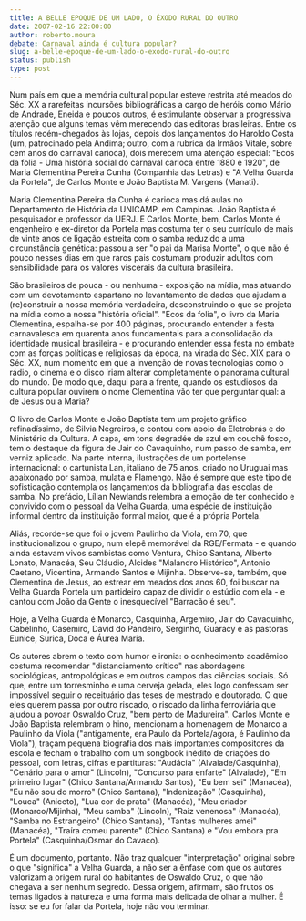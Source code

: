 ```yaml
---
title: A BELLE EPOQUE DE UM LADO, O ÊXODO RURAL DO OUTRO
date: 2007-02-16 22:00:00
author: roberto.moura
debate: Carnaval ainda é cultura popular?
slug: a-belle-epoque-de-um-lado-o-exodo-rural-do-outro
status: publish 
type: post
---
```


Num país em que a memória cultural popular esteve restrita até meados do Séc. XX a rarefeitas incursões bibliográficas a cargo de heróis como Mário de Andrade, Eneida e poucos outros, é estimulante observar a progressiva atenção que alguns temas vêm merecendo das editoras brasileiras. Entre os títulos recém-chegados às lojas, depois dos lançamentos do Haroldo Costa (um, patrocinado pela Andima; outro, com a rubrica da Irmãos Vitale, sobre cem anos do carnaval carioca), dois merecem uma atenção especial: "Ecos da folia - Uma história social do carnaval carioca entre 1880 e 1920", de Maria Clementina Pereira Cunha (Companhia das Letras) e "A Velha Guarda da Portela", de Carlos Monte e João Baptista M. Vargens (Manati).


Maria Clementina Pereira da Cunha é carioca mas dá aulas no Departamento de História da UNICAMP, em Campinas. João Baptista é pesquisador e professor da UERJ. E Carlos Monte, bem, Carlos Monte é engenheiro e ex-diretor da Portela mas costuma ter o seu currículo de mais de vinte anos de ligação estreita com o samba reduzido a uma circunstância genética: passou a ser "o pai da Marisa Monte", o que não é pouco nesses dias em que raros pais costumam produzir adultos com sensibilidade para os valores viscerais da cultura brasileira.


São brasileiros de pouca - ou nenhuma - exposição na mídia, mas atuando com um devotamento espartano no levantamento de dados que ajudam a (re)construir a nossa memória verdadeira, desconstruindo o que se projeta na mídia como a nossa "história oficial". "Ecos da folia", o livro da Maria Clementina, espalha-se por 400 páginas, procurando entender a festa carnavalesca em quarenta anos fundamentais para a consolidação da identidade musical brasileira - e procurando entender essa festa no embate com as forças políticas e religiosas da época, na virada do Séc. XIX para o Séc. XX, num momento em que a invenção de novas tecnologias como o rádio, o cinema e o disco iriam alterar completamente o panorama cultural do mundo. De modo que, daqui para a frente, quando os estudiosos da cultura popular ouvirem o nome Clementina vão ter que perguntar qual: a de Jesus ou a Maria?


O livro de Carlos Monte e João Baptista tem um projeto gráfico refinadíssimo, de Silvia Negreiros, e contou com apoio da Eletrobrás e do Ministério da Cultura. A capa, em tons degradée de azul em couchê fosco, tem o destaque da figura de Jair do Cavaquinho, num passo de samba, em verniz aplicado. Na parte interna, ilustrações de um portelense internacional: o cartunista Lan, italiano de 75 anos, criado no Uruguai mas apaixonado por samba, mulata e Flamengo. Não é sempre que este tipo de sofisticação contempla os lançamentos da bibliografia das escolas de samba. No prefácio, Lílian Newlands relembra a emoção de ter conhecido e convivido com o pessoal da Velha Guarda, uma espécie de instituição informal dentro da instituição formal maior, que é a própria Portela.


Aliás, recorde-se que foi o jovem Paulinho da Viola, em 70, que institucionalizou o grupo, num elepê memorável da RGE/Fermata - e quando ainda estavam vivos sambistas como Ventura, Chico Santana, Alberto Lonato, Manacéa, Seu Cláudio, Alcides "Malandro Histórico", Antonio Caetano, Vicentina, Armando Santos e Mijinha. Observe-se, também, que Clementina de Jesus, ao estrear em meados dos anos 60, foi buscar na Velha Guarda Portela um partideiro capaz de dividir o estúdio com ela - e cantou com João da Gente o inesquecível "Barracão é seu".


Hoje, a Velha Guarda é Monarco, Casquinha, Argemiro, Jair do Cavaquinho, Cabelinho, Casemiro, David do Pandeiro, Serginho, Guaracy e as pastoras Eunice, Surica, Doca e Áurea Maria.


Os autores abrem o texto com humor e ironia: o conhecimento acadêmico costuma recomendar "distanciamento crítico" nas abordagens sociológicas, antropológicas e em outros campos das ciências sociais. Só que, entre um torresminho e uma cerveja gelada, eles logo confessam ser impossível seguir o receituário das teses de mestrado e doutorado. O que eles querem passa por outro riscado, o riscado da linha ferroviária que ajudou a povoar Oswaldo Cruz, "bem perto de Madureira". Carlos Monte e João Baptista relembram o hino, mencionam a homenagem de Monarco a Paulinho da Viola ("antigamente, era Paulo da Portela/agora, é Paulinho da Viola"), traçam pequena biografia dos mais importantes compositores da escola e fecham o trabalho com um songbook inédito de criações do pessoal, com letras, cifras e partituras: "Audácia" (Alvaiade/Casquinha), "Cenário para o amor" (Lincoln), "Concurso para enfarte" (Alvaiade), "Em primeiro lugar" (Chico Santana/Armando Santos), "Eu bem sei" (Manacéa), "Eu não sou do morro" (Chico Santana), "Indenização" (Casquinha), "Louca" (Aniceto), "Lua cor de prata" (Manacéa), "Meu criador (Monarco/Mijinha), "Meu samba" (Lincoln), "Raiz venenosa" (Manacéa), "Samba no Estrangeiro" (Chico Santana), "Tantas mulheres amei" (Manacéa), "Traíra comeu parente" (Chico Santana) e "Vou embora pra Portela" (Casquinha/Osmar do Cavaco).


É um documento, portanto. Não traz qualquer "interpretação" original sobre o que "significa" a Velha Guarda, a não ser a ênfase com que os autores valorizam a origem rural do habitantes de Oswaldo Cruz, o que não chegava a ser nenhum segredo. Dessa origem, afirmam, são frutos os temas ligados à natureza e uma forma mais delicada de olhar a mulher. É isso: se eu for falar da Portela, hoje não vou terminar.


